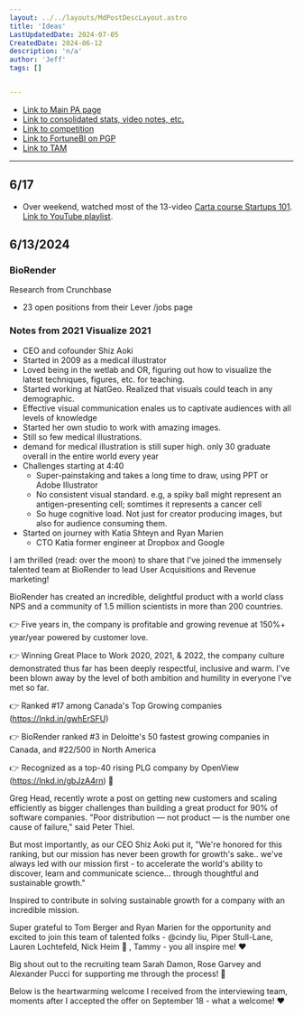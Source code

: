 ```yaml
---
layout: ../../layouts/MdPostDescLayout.astro
title: 'Ideas'
LastUpdatedDate: 2024-07-05
CreatedDate: 2024-06-12
description: 'n/a'
author: 'Jeff'
tags: []


---
```

* [Link to Main PA page](/posts/68-pa-main/)
* [Link to consolidated stats, video notes, etc.](/posts/67-stats/)
* [Link to competition](/posts/69-competitors/)
* [Link to FortuneBI on PGP](/posts/92-pgp1/)
* [Link to TAM](/posts/91-tam/)


***

## 6/17
* Over weekend, watched most of the 13-video [Carta course Startups 101](https://carta.com/learn/cap-table-101/). [Link to YouTube playlist](https://www.youtube.com/playlist?list=PLQkiYvUCwsTElsULazHEqDMk39TloFENk).







## 6/13/2024
### BioRender

Research from Crunchbase


* 23 open positions from their Lever /jobs page


### Notes from 2021 Visualize 2021
* CEO and cofounder Shiz Aoki
* Started in 2009 as a medical illustrator 
* Loved being in the wetlab and OR, figuring out how to visualize the latest techniques, figures, etc. for teaching.
* Started working at NatGeo. Realized that visuals could teach in any demographic.
* Effective visual communication enales us to captivate audiences with all levels of knowledge
* Started her own studio to work with amazing images.
* Still so few medical illustrations.
* demand for medical illustration is still super high. only 30 graduate overall in the entire world every year
* Challenges starting at 4:40
    * Super-painstaking and takes a long time to draw, using PPT or Adobe Illustrator
    * No consistent visual standard. e.g, a spiky ball might represent an antigen-presenting cell; somtimes it represents a cancer cell
    * So huge cognitive load. Not just for creator producing images, but also for audience consuming them.
* Started on journey with Katia Shteyn and Ryan Marien
    * CTO Katia former engineer at Dropbox and Google


I am thrilled (read: over the moon) to share that I've joined the immensely talented team at BioRender to lead User Acquisitions and Revenue marketing! 

BioRender has created an incredible, delightful product with a world class NPS and a community of 1.5 million scientists in more than 200 countries. 

👉 Five years in, the company is profitable and growing revenue at 150%+ year/year powered by customer love.

👉 Winning Great Place to Work 2020, 2021, & 2022, the company culture demonstrated thus far has been deeply respectful, inclusive and warm. I've been blown away by the level of both ambition and humility in everyone I've met so far. 

👉 Ranked #17 among Canada's Top Growing companies (https://lnkd.in/gwhErSFU) 

👉 BioRender ranked #3 in Deloitte's 50 fastest growing companies in Canada, and #22/500 in North America

👉 Recognized as a top-40 rising PLG company by OpenView (https://lnkd.in/gbJzA4rn) 🙌

Greg Head, recently wrote a post on getting new customers and scaling efficiently as bigger challenges than building a great product for 90% of software companies. "Poor distribution — not product — is the number one cause of failure," said Peter Thiel.

But most importantly, as our CEO Shiz Aoki put it, "We're honored for this ranking, but our mission has never been growth for growth's sake.. we've always led with our mission first - to accelerate the world's ability to discover, learn and communicate science... through thoughtful and sustainable growth." 

Inspired to contribute in solving sustainable growth for a company with an incredible mission.

Super grateful to Tom Berger and Ryan Marien for the opportunity and excited to join this team of talented folks - @cindy liu, Piper Stull-Lane, Lauren Lochtefeld, Nick Heim 🧬 , Tammy - you all inspire me! ❤️ 

Big shout out to the recruiting team Sarah Damon, Rose Garvey and Alexander Pucci for supporting me through the process! 🙏 

Below is the heartwarming welcome I received from the interviewing team, moments after I accepted the offer on September 18 - what a welcome! ❤️ 

